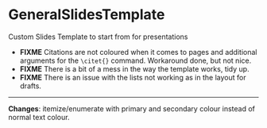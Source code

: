 # GeneralSlidesTemplate
Custom Slides Template to start from for presentations 

- **FIXME** Citations are not coloured when it comes to pages and additional
arguments for the `\citet{}` command. Workaround done, but not nice.
- **FIXME** There is a bit of a mess in the way the template works, tidy up.
- **FIXME** There is an issue with the lists not working as in the layout for
drafts.

---

**Changes**: itemize/enumerate with primary and secondary colour instead of
normal text colour.
